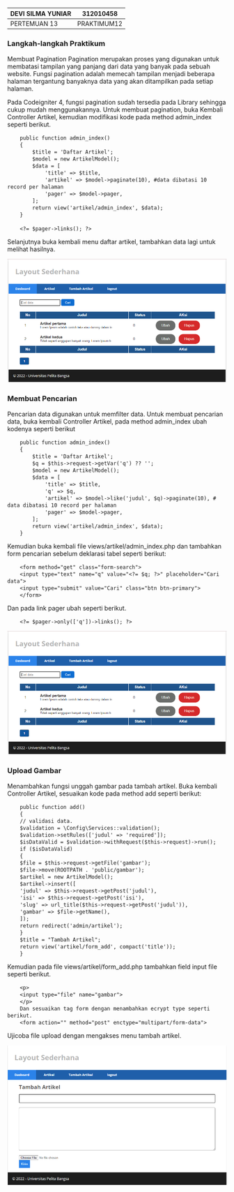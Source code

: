 |   DEVI SILMA YUNIAR   | 312010458 |
|-----------------------|-----------|
|       PERTEMUAN 13    |PRAKTIMUM12|







### Langkah-langkah Praktikum

Membuat Pagination
Pagination merupakan proses yang digunakan untuk membatasi tampilan yang panjang
dari data yang banyak pada sebuah website. Fungsi pagination adalah memecah
tampilan menjadi beberapa halaman tergantung banyaknya data yang akan ditampilkan
pada setiap halaman.

Pada Codeigniter 4, fungsi pagination sudah tersedia pada Library sehingga cukup
mudah menggunakannya.
Untuk membuat pagination, buka Kembali Controller Artikel, kemudian modifikasi
kode pada method admin_index seperti berikut.



        public function admin_index()
        {
            $title = 'Daftar Artikel';
            $model = new ArtikelModel();
            $data = [
                'title' => $title,
                'artikel' => $model->paginate(10), #data dibatasi 10 record per halaman
                'pager' => $model->pager,
            ];
            return view('artikel/admin_index', $data);
        }

        <?= $pager->links(); ?>

Selanjutnya buka kembali menu daftar artikel, tambahkan data lagi untuk melihat
hasilnya.

![1.png](img/1.png)


### Membuat Pencarian
Pencarian data digunakan untuk memfilter data.
Untuk membuat pencarian data, buka kembali Controller Artikel, pada method
admin_index ubah kodenya seperti berikut

        public function admin_index()
        {
            $title = 'Daftar Artikel';
            $q = $this->request->getVar('q') ?? '';
            $model = new ArtikelModel();
            $data = [
                'title' => $title,
                'q' => $q,
                'artikel' => $model->like('judul', $q)->paginate(10), # data dibatasi 10 record per halaman
                'pager' => $model->pager,
            ];
            return view('artikel/admin_index', $data);
        }

Kemudian buka kembali file views/artikel/admin_index.php dan tambahkan form
pencarian sebelum deklarasi tabel seperti berikut:

        <form method="get" class="form-search">
        <input type="text" name="q" value="<?= $q; ?>" placeholder="Cari data">
        <input type="submit" value="Cari" class="btn btn-primary">
        </form>

Dan pada link pager ubah seperti berikut.

        <?= $pager->only(['q'])->links(); ?>


![1.png](img/1.png)


### Upload Gambar

Menambahkan fungsi unggah gambar pada tambah artikel. Buka kembali Controller
Artikel, sesuaikan kode pada method add seperti berikut:

        public function add()
        {
        // validasi data.
        $validation = \Config\Services::validation();
        $validation->setRules(['judul' => 'required']);
        $isDataValid = $validation->withRequest($this->request)->run();
        if ($isDataValid)
        {
        $file = $this->request->getFile('gambar');
        $file->move(ROOTPATH . 'public/gambar');
        $artikel = new ArtikelModel();
        $artikel->insert([
        'judul' => $this->request->getPost('judul'),
        'isi' => $this->request->getPost('isi'),
        'slug' => url_title($this->request->getPost('judul')),
        'gambar' => $file->getName(),
        ]);
        return redirect('admin/artikel');
        }
        $title = "Tambah Artikel";
        return view('artikel/form_add', compact('title'));
        }

Kemudian pada file views/artikel/form_add.php tambahkan field input file seperti
berikut.

        <p>
        <input type="file" name="gambar">
        </p>
        Dan sesuaikan tag form dengan menambahkan ecrypt type seperti berikut.
        <form action="" method="post" enctype="multipart/form-data">

Ujicoba file upload dengan mengakses menu tambah artikel.


![2.png](img/2.png)






